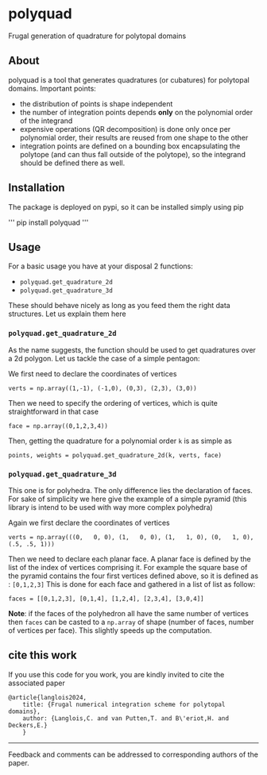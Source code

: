 polyquad
========
Frugal generation of quadrature for polytopal domains

About
-----
polyquad is a tool that generates quadratures (or cubatures) for
polytopal domains. Important points:
- the distribution of points is shape independent
- the number of integration points depends **only** on the polynomial
  order of the integrand
- expensive operations (QR decomposition) is done only once per
  polynomial order, their results are reused from one shape to the
  other
- integration points are defined on a bounding box encapsulating the
  polytope (and can thus fall outside of the polytope), so the
  integrand should be defined there as well.


## Installation

The package is deployed on pypi, so it can be installed simply using pip

'''
pip install polyquad
'''

## Usage
For a basic usage you have at your disposal 2 functions:
- `polyquad.get_quadrature_2d`
- `polyquad.get_quadrature_3d`

These should behave nicely as long as you feed them the right data
structures. Let us explain them here

### `polyquad.get_quadrature_2d`
As the name suggests, the function should be used to get quadratures
over a 2d polygon. Let us tackle the case of a simple pentagon:

We first need to declare the coordinates of vertices

`
verts = np.array((1,-1),
                 (-1,0),
				 (0,3),
				 (2,3),
				 (3,0))
`

Then we need to specify the ordering of vertices, which is quite
straightforward in that case

`
face = np.array((0,1,2,3,4))
`

Then, getting the quadrature for a polynomial order `k` is as simple as

`
points, weights = polyquad.get_quadrature_2d(k, verts, face)
`

### `polyquad.get_quadrature_3d`
This one is for polyhedra. The only difference lies the declaration of
faces. For sake of simplicity we here give the example of a simple
pyramid (this library is intend to be used with way more complex
polyhedra)

Again we first declare the coordinates of vertices

`
verts = np.array(((0,   0, 0),
                  (1,   0, 0),
                  (1,   1, 0),
                  (0,   1, 0),
                  (.5, .5, 1)))
`

Then we need to declare each planar face. A planar face is defined by
the list of the index of vertices comprising it. For example the
square base of the pyramid contains the four first vertices defined
above, so it is defined as : `[0,1,2,3]`
This is done for each face and gathered in a list of list as follow:

`
faces = [[0,1,2,3],
         [0,1,4],
         [1,2,4],
         [2,3,4],
         [3,0,4]]
`

**Note**: if the faces of the polyhedron all have the same number of
vertices then `faces` can be casted to a `np.array` of shape (number of
faces, number of vertices per face). This slightly speeds up the
computation.

## cite this work

If you use this code for you work, you are kindly invited to cite the
associated paper
```
@article{langlois2024,
	title: {Frugal numerical integration scheme for polytopal domains},
	author: {Langlois,C. and van Putten,T. and B\'eriot,H. and Deckers,E.}
	}
```

<hr/> 

Feedback and comments can be addressed to corresponding authors
of the paper.
